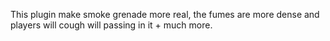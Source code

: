 This plugin make smoke grenade more real, the fumes are more dense and players will cough will passing in it + much more.